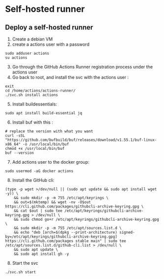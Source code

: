 # Self-hosted runner

## Deploy a self-hosted runner

1. Create a debian VM
2. create a actions user with a password
```
sudo adduser actions
su actions
```
3. Go through the GitHub Actions Runner registration process under the actions user
4. Go back to root, and install the svc with the actions user : 
```
exit
cd /home/actions/actions-runner/
./svc.sh install actions
```
5. Install buildessentials:
```
sudo apt install build-essential jq 
```
6. Install buf with this : 
```
# replace the version with what you want
curl -sSL "https://github.com/bufbuild/buf/releases/download/v1.55.1/buf-linux-x86_64" -o /usr/local/bin/buf
chmod +x /usr/local/bin/buf
buf --version
```
7. Add actions user to the docker group:
```
sudo usermod -aG docker actions
```
8. Install the GitHub cli:
```
(type -p wget >/dev/null || (sudo apt update && sudo apt install wget -y)) \
	&& sudo mkdir -p -m 755 /etc/apt/keyrings \
	&& out=$(mktemp) && wget -nv -O$out https://cli.github.com/packages/githubcli-archive-keyring.gpg \
	&& cat $out | sudo tee /etc/apt/keyrings/githubcli-archive-keyring.gpg > /dev/null \
	&& sudo chmod go+r /etc/apt/keyrings/githubcli-archive-keyring.gpg \
	&& sudo mkdir -p -m 755 /etc/apt/sources.list.d \
	&& echo "deb [arch=$(dpkg --print-architecture) signed-by=/etc/apt/keyrings/githubcli-archive-keyring.gpg] https://cli.github.com/packages stable main" | sudo tee /etc/apt/sources.list.d/github-cli.list > /dev/null \
	&& sudo apt update \
	&& sudo apt install gh -y
```
8. Start the svc
```
./svc.sh start
```
